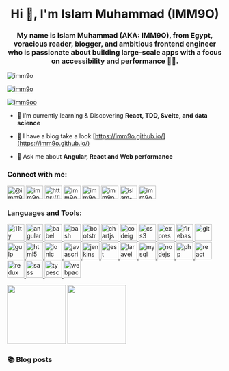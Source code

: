 <h1 align="center">Hi 👋, I'm Islam Muhammad (IMM9O)</h1>
<h3 align="center">My name is Islam Muhammad (AKA: IMM9O), from Egypt, voracious reader, blogger, and ambitious frontend engineer who is passionate about building large-scale apps with a focus on accessibility and performance 👨‍💻.</h3>

<p align="left"> <img src="https://komarev.com/ghpvc/?username=imm9o&label=Profile%20views&color=0e75b6&style=flat" alt="imm9o" /> </p>

<p align="left"> <a href="https://github.com/ryo-ma/github-profile-trophy"><img src="https://github-profile-trophy.vercel.app/?username=imm9o" alt="imm9o" /></a> </p>

<p align="left"> <a href="https://twitter.com/imm9oo" target="_blank"><img src="https://img.shields.io/twitter/follow/imm9oo?logo=twitter&style=for-the-badge" alt="imm9oo" /></a> </p>

- 🌱 I’m currently learning & Discovering **React, TDD, Svelte, and data science**

- 📝 I have a blog take a look [https://imm9o.github.io/](https://imm9o.github.io/)

- 💬 Ask me about **Angular, React and Web performance**

<h3 align="left">Connect with me:</h3>
<p align="left">
<a href="https://medium.com/@imm9o" target="_blank"><img align="center" src="https://cdn.jsdelivr.net/npm/simple-icons@3.0.1/icons/medium.svg" alt="@imm9o" height="30" width="40" /></a>
<a href="https://dev.to/imm9o" target="_blank"><img align="center" src="https://cdn.jsdelivr.net/npm/simple-icons@3.0.1/icons/dev-dot-to.svg" alt="imm9o" height="30" width="40" /></a>
<a href="https://imm9o.github.io/feed/feed.xml" target="_blank"><img align="center" src="https://cdn.jsdelivr.net/npm/simple-icons@3.0.1/icons/rss.svg" alt="https://imm9o.github.io/feed/feed.xml" height="30" width="40" /></a>
<a href="https://codepen.io/imm9o" target="_blank"><img align="center" src="https://cdn.jsdelivr.net/npm/simple-icons@3.0.1/icons/codepen.svg" alt="imm9o" height="30" width="40" /></a>
<a href="https://codesandbox.com/imm9o" target="_blank"><img align="center" src="https://cdn.jsdelivr.net/npm/simple-icons@3.0.1/icons/codesandbox.svg" alt="imm9o" height="30" width="40" /></a>
<a href="https://twitter.com/imm9oo" target="_blank"><img align="center" src="https://cdn.jsdelivr.net/npm/simple-icons@3.0.1/icons/twitter.svg" alt="imm9oo" height="30" width="40" /></a>
<a href="https://linkedin.com/in/islam-muhammad" target="_blank"><img align="center" src="https://cdn.jsdelivr.net/npm/simple-icons@3.0.1/icons/linkedin.svg" alt="islam-muhammad" height="30" width="40" /></a>
<a href="https://fb.com/imm9o" target="_blank"><img align="center" src="https://cdn.jsdelivr.net/npm/simple-icons@3.0.1/icons/facebook.svg" alt="imm9o" height="30" width="40" /></a>
</p>

<h3 align="left">Languages and Tools:</h3>
<p align="left"> <a href="https://www.11ty.dev/" target="__blank"> <img src="https://gist.githubusercontent.com/vivek32ta/c7f7bf583c1fb1c58d89301ea40f37fd/raw/f4c85cce5790758286b8f155ef9a177710b995df/11ty.svg" alt="11ty" width="40" height="40"/> </a> <a href="https://angular.io" target="__blank"> <img src="https://devicons.github.io/devicon/devicon.git/icons/angularjs/angularjs-original.svg" alt="angularjs" width="40" height="40"/> </a> <a href="https://babeljs.io/" target="__blank"> <img src="https://www.vectorlogo.zone/logos/babeljs/babeljs-icon.svg" alt="babel" width="40" height="40"/> </a> <a href="https://www.gnu.org/software/bash/" target="__blank"> <img src="https://www.vectorlogo.zone/logos/gnu_bash/gnu_bash-icon.svg" alt="bash" width="40" height="40"/> </a> <a href="https://getbootstrap.com" target="__blank"> <img src="https://devicons.github.io/devicon/devicon.git/icons/bootstrap/bootstrap-plain.svg" alt="bootstrap" width="40" height="40"/> </a> <a href="https://www.chartjs.org" target="__blank"> <img src="https://www.chartjs.org/media/logo-title.svg" alt="chartjs" width="40" height="40"/> </a> <a href="https://codeigniter.com" target="__blank"> <img src="https://cdn.worldvectorlogo.com/logos/codeigniter.svg" alt="codeigniter" width="40" height="40"/> </a> <a href="https://www.w3schools.com/css/" target="__blank"> <img src="https://devicons.github.io/devicon/devicon.git/icons/css3/css3-original-wordmark.svg" alt="css3" width="40" height="40"/> </a> <a href="https://expressjs.com" target="__blank"> <img src="https://devicons.github.io/devicon/devicon.git/icons/express/express-original-wordmark.svg" alt="express" width="40" height="40"/> </a> <a href="https://firebase.google.com/" target="__blank"> <img src="https://www.vectorlogo.zone/logos/firebase/firebase-icon.svg" alt="firebase" width="40" height="40"/> </a> <a href="https://git-scm.com/" target="__blank"> <img src="https://www.vectorlogo.zone/logos/git-scm/git-scm-icon.svg" alt="git" width="40" height="40"/> </a> <a href="https://gulpjs.com" target="__blank"> <img src="https://devicons.github.io/devicon/devicon.git/icons/gulp/gulp-plain.svg" alt="gulp" width="40" height="40"/> </a> <a href="https://www.w3.org/html/" target="__blank"> <img src="https://devicons.github.io/devicon/devicon.git/icons/html5/html5-original-wordmark.svg" alt="html5" width="40" height="40"/> </a> <a href="https://ionicframework.com" target="__blank"> <img src="https://upload.wikimedia.org/wikipedia/commons/d/d1/Ionic_Logo.svg" alt="ionic" width="40" height="40"/> </a> <a href="https://developer.mozilla.org/en-US/docs/Web/JavaScript" target="__blank"> <img src="https://devicons.github.io/devicon/devicon.git/icons/javascript/javascript-original.svg" alt="javascript" width="40" height="40"/> </a> <a href="https://www.jenkins.io" target="__blank"> <img src="https://www.vectorlogo.zone/logos/jenkins/jenkins-icon.svg" alt="jenkins" width="40" height="40"/> </a> <a href="https://jestjs.io" target="__blank"> <img src="https://www.vectorlogo.zone/logos/jestjsio/jestjsio-icon.svg" alt="jest" width="40" height="40"/> </a> <a href="https://laravel.com/" target="__blank"> <img src="https://devicons.github.io/devicon/devicon.git/icons/laravel/laravel-plain-wordmark.svg" alt="laravel" width="40" height="40"/> </a> <a href="https://www.mysql.com/" target="__blank"> <img src="https://devicons.github.io/devicon/devicon.git/icons/mysql/mysql-original-wordmark.svg" alt="mysql" width="40" height="40"/> </a> <a href="https://nodejs.org" target="__blank"> <img src="https://devicons.github.io/devicon/devicon.git/icons/nodejs/nodejs-original-wordmark.svg" alt="nodejs" width="40" height="40"/> </a> <a href="https://www.php.net" target="__blank"> <img src="https://devicons.github.io/devicon/devicon.git/icons/php/php-original.svg" alt="php" width="40" height="40"/> </a> <a href="https://reactjs.org/" target="__blank"> <img src="https://devicons.github.io/devicon/devicon.git/icons/react/react-original-wordmark.svg" alt="react" width="40" height="40"/> </a> <a href="https://redux.js.org" target="__blank"> <img src="https://devicons.github.io/devicon/devicon.git/icons/redux/redux-original.svg" alt="redux" width="40" height="40"/> </a> <a href="https://sass-lang.com" target="__blank"> <img src="https://devicons.github.io/devicon/devicon.git/icons/sass/sass-original.svg" alt="sass" width="40" height="40"/> </a> <a href="https://www.typescriptlang.org/" target="__blank"> <img src="https://devicons.github.io/devicon/devicon.git/icons/typescript/typescript-original.svg" alt="typescript" width="40" height="40"/> </a> <a href="https://webpack.js.org" target="__blank"> <img src="https://devicons.github.io/devicon/devicon.git/icons/webpack/webpack-original.svg" alt="webpack" width="40" height="40"/> </a> </p>

<p>

<img align="" height="137px" src="https://github-readme-stats.vercel.app/api?username=IMM9O&hide_title=true&hide_border=true&show_icons=true&include_all_commits=true&line_height=21&bg_color=0,84fab0,8fd3f4&theme=graywhite" />
<img align="" height="137px" src="https://github-readme-stats.vercel.app/api/top-langs/?username=IMM9O&hide_title=true&hide_border=true&layout=compact&bg_color=0,84fab0,8fd3f4&theme=graywhite" />

</p>

### 📚 Blog posts

<!-- BLOG-POST-LIST:START -->
<!-- BLOG-POST-LIST:END -->
